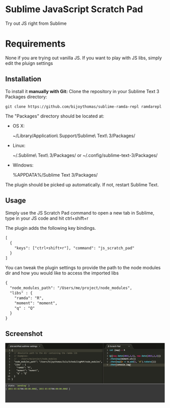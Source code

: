 Sublime JavaScript Scratch Pad
=========================
Try out JS right from Sublime

Requirements
============
None if you are trying out vanilla JS. If you want to play with JS libs, simply
edit the pluign settings

Installation
------------
To install it **manually with Git:** Clone the repository in your Sublime Text 3 Packages directory:

    git clone https://github.com/bijoythomas/sublime-ramda-repl ramdarepl


The "Packages" directory should be located at:

* OS X:

    ~/Library/Application\ Support/Sublime\ Text\ 3/Packages/

* Linux:

    ~/.Sublime\ Text\ 3/Packages/
    or
    ~/.config/sublime-text-3/Packages/

* Windows:

    %APPDATA%/Sublime Text 3/Packages/


The plugin should be picked up automatically. If not, restart Sublime Text.

Usage
-----
Simply use the JS Scratch Pad command to open a new tab in Sublime, type in your JS code
and hit ctrl+shift+r

The plugin adds the following key bindings.

```
[
  {
    "keys": ["ctrl+shift+r"], "command": "js_scratch_pad"
  }
]
```

You can tweak the plugin settings to provide the path to the node modules dir and
how you would like to access the imported libs

```
{
  "node_modules_path": "/Users/me/project/node_modules",
  "libs" : {
    "ramda": "R",
    "moment": "moment",
    "q" : "Q"
  }
}
```

Screenshot
---------
![Results](https://github.com/bijoythomas/sublime-jsscratchpad/blob/master/screenshot.png)
